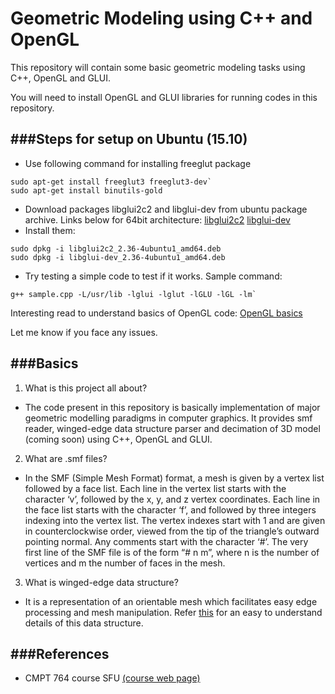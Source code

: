 # Geometric Modeling using C++ and OpenGL
This repository will contain some basic geometric modeling tasks using C++, OpenGL and GLUI.

You will need to install OpenGL and GLUI libraries for running codes in this repository.

###Steps for setup on Ubuntu (15.10)
---
- Use following command for installing freeglut package
```
sudo apt-get install freeglut3 freeglut3-dev`
sudo apt-get install binutils-gold
```
- Download packages libglui2c2 and libglui-dev from ubuntu package archive. Links below for 64bit architecture:
[libglui2c2](http://packages.ubuntu.com/precise/amd64/libglui2c2)
[libglui-dev](http://packages.ubuntu.com/precise/libglui-dev)
- Install them:
```
sudo dpkg -i libglui2c2_2.36-4ubuntu1_amd64.deb
sudo dpkg -i libglui-dev_2.36-4ubuntu1_amd64.deb
```
- Try testing a simple code to test if it works. Sample command:
```
g++ sample.cpp -L/usr/lib -lglui -lglut -lGLU -lGL -lm`
```

Interesting read to understand basics of OpenGL code:
[OpenGL basics](https://www3.ntu.edu.sg/home/ehchua/programming/opengl/CG_Introduction.html)

Let me know if you face any issues.

###Basics
---
1. What is this project all about?
  * The code present in this repository is basically implementation of major geometric modelling paradigms in computer graphics. It provides smf reader, winged-edge data structure parser and decimation of 3D model (coming soon) using C++, OpenGL and GLUI. 

2. What are .smf files?
  * In the SMF (Simple Mesh Format) format, a mesh is given by a vertex list followed by a face  list. Each  line  in  the vertex list starts with the character ‘v’, followed by the x, y, and z vertex coordinates. Each line in the face list starts with the character ‘f’, and followed by three integers indexing into the vertex list. The vertex indexes start with 1 and are given in counterclockwise order, viewed from the  tip  of the  triangle’s  outward  pointing  normal.  Any  comments  start with the character ‘#’. The very first line of the SMF file is of the form “# n m”, where n is the number of vertices and m the number of faces in the mesh.

3. What is winged-edge data structure?
  * It is a representation of an orientable mesh which facilitates easy edge processing and mesh manipulation. Refer [this](http://what-when-how.com/advanced-methods-in-computer-graphics/mesh-processing-advanced-methods-in-computer-graphics-part-2/) for an easy to understand details of this data structure.



###References
---
- CMPT 764 course SFU [(course web page)](http://www2.cs.sfu.ca/~haoz/teaching/cmpt464/)
